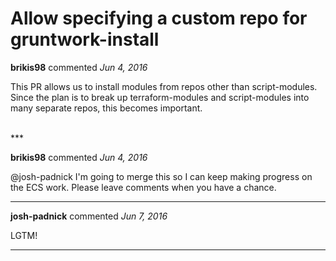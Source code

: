 # Allow specifying a custom repo for gruntwork-install

**brikis98** commented *Jun 4, 2016*

This PR allows us to install modules from repos other than script-modules. Since the plan is to break up terraform-modules and script-modules into many separate repos, this becomes important.

<br />
***


**brikis98** commented *Jun 4, 2016*

@josh-padnick I'm going to merge this so I can keep making progress on the ECS work. Please leave comments when you have a chance.

***

**josh-padnick** commented *Jun 7, 2016*

LGTM!

***


